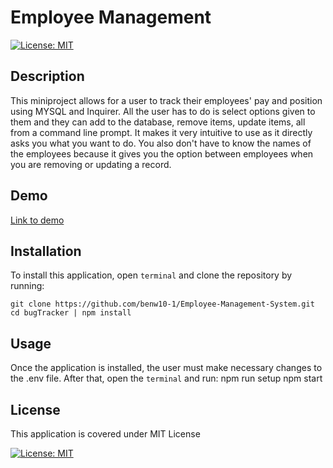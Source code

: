 # Employee Management

[![License: MIT](https://img.shields.io/badge/License-MIT-blue.svg)](https://opensource.org/licenses/MIT)

## Description

This miniproject allows for a user to track their employees' pay and position using MYSQL and Inquirer. All the user has to do is select options given to them and they can add to the database, remove items, update items, all from a command line prompt. It makes it very intuitive to use as it directly asks you what you want to do. You also don't have to know the names of the employees because it gives you the option between employees when you are removing or updating a record.

## Demo

[Link to demo](https://youtu.be/iqV2HitRA5M)

## Installation

To install this application, open `terminal` and clone the repository by running:

    git clone https://github.com/benw10-1/Employee-Management-System.git
    cd bugTracker | npm install

## Usage

Once the application is installed, the user must make necessary changes to the .env file. After that, open the `terminal` and run:
    npm run setup
    npm start

## License

This application is covered under MIT License

[![License: MIT](https://img.shields.io/badge/License-MIT-blue.svg)](https://opensource.org/licenses/MIT)
